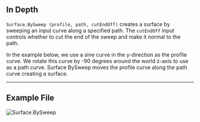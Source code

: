 <!--- Autodesk.DesignScript.Geometry.Surface.BySweep(profile, path, cutEndOff) --->
<!--- PQ27ZE4XS2FHDBHXA6BY6FYFII5PDNG3ZXNQMB4GDZEPNQHUZH3A --->
## In Depth
`Surface.BySweep (profile, path, cutEndOff)` creates a surface by sweeping an input curve along a specified path. The `cutEndOff` input controls whether to cut the end of the sweep and make it normal to the path.

In the example below, we use a sine curve in the y-direction as the profile curve. We rotate this curve by -90 degrees around the world z-axis to use as a path curve. Surface BySweep moves the profile curve along the path curve creating a surface.


___
## Example File

![Surface.BySweep](./PQ27ZE4XS2FHDBHXA6BY6FYFII5PDNG3ZXNQMB4GDZEPNQHUZH3A_img.jpg)
